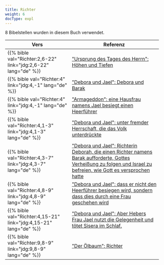 ```yaml
---
title: Richter
weight: 6
docType: expl
---
```


8 Bibelstellen wurden in diesem Buch verwendet.

| Vers | Referenz |
|-------|-----------|
| {{% bible val="Richter:2,6-22" link="jdg:2,6-22" lang="de" %}} | ["Ursprung des Tages des Herrn": Höhen und Tiefen ](/expl/background/israel/the-day-of-the-lord#4fec) |
| {{% bible val="Richter:4" link="jdg:4,-1" lang="de" %}} | ["Debora und Jael": Debora und Barak](/expl/content/bowls/the-key-to-armageddon#adae) |
| {{% bible val="Richter:4" link="jdg:4,-1" lang="de" %}} | ["Armageddon": eine Hausfrau namens Jael besiegt einen Heerführer](/quick/content/bowls#None) |
| {{% bible val="Richter:4,1-3" link="jdg:4,1-3" lang="de" %}} | ["Debora und Jael": unter fremder Herrschaft, die das Volk unterdrückte](/expl/content/bowls/the-key-to-armageddon#adae) |
| {{% bible val="Richter:4,3-7" link="jdg:4,3-7" lang="de" %}} | ["Debora und Jael": Richterin Deborah, die einen Richter namens Barak aufforderte, Gottes Verheißung zu folgen und Israel zu befreien, wie Gott es versprochen hatte](/expl/content/bowls/the-key-to-armageddon#adae) |
| {{% bible val="Richter:4,8-9" link="jdg:4,8-9" lang="de" %}} | ["Debora und Jael": dass er nicht den Heerführer besiegen wird, sondern dass dies durch eine Frau geschehen wird](/expl/content/bowls/the-key-to-armageddon#adae) |
| {{% bible val="Richter:4,15-21" link="jdg:4,15-21" lang="de" %}} | ["Debora und Jael": Aber Hebers Frau Jael nutzt die Gelegenheit und tötet Sisera im Schlaf.](/expl/content/bowls/the-key-to-armageddon#adae) |
| {{% bible val="Richter:9,8-9" link="jdg:9,8-9" lang="de" %}} | ["Der Ölbaum": Richter](/expl/background/israel/the-church-is-part-of-israel#b358) |
